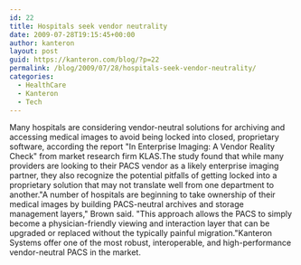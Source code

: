 ```yaml
---
id: 22
title: Hospitals seek vendor neutrality
date: 2009-07-28T19:15:45+00:00
author: kanteron
layout: post
guid: https://kanteron.com/blog/?p=22
permalink: /blog/2009/07/28/hospitals-seek-vendor-neutrality/
categories:
  - HealthCare
  - Kanteron
  - Tech
---
```

Many hospitals are considering vendor-neutral solutions for archiving and accessing medical images to avoid being locked into closed, proprietary software, according the report "In Enterprise Imaging: A Vendor Reality Check" from market research firm KLAS.The study found that while many providers are looking to their PACS vendor as a likely enterprise imaging partner, they also recognize the potential pitfalls of getting locked into a proprietary solution that may not translate well from one department to another."A number of hospitals are beginning to take ownership of their medical images by building PACS-neutral archives and storage management layers," Brown said. "This approach allows the PACS to simply become a physician-friendly viewing and interaction layer that can be upgraded or replaced without the typically painful migration."Kanteron Systems offer one of the most robust, interoperable, and high-performance vendor-neutral PACS in the market.